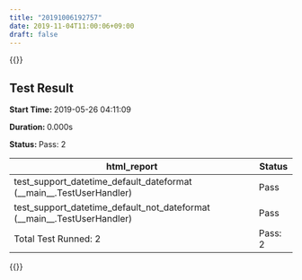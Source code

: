 ```yaml
---
title: "20191006192757"
date: 2019-11-04T11:00:06+09:00
draft: false
---
```


{{<rawhtml>}}
<html> <head> <title>Test Result</title> <meta charset="utf-8"> <meta name="viewport" content="width=device-width, initial-scale=1.0"> <link rel="stylesheet" href="https://maxcdn.bootstrapcdn.com/bootstrap/3.3.6/css/bootstrap.min.css" integrity="sha384-1q8mTJOASx8j1Au+a5WDVnPi2lkFfwwEAa8hDDdjZlpLegxhjVME1fgjWPGmkzs7" crossorigin="anonymous"> </head> <body> <div class="container"> <div class="row"> <div class="col-xs-12"> <h2 class="text-capitalize">Test Result</h2> <p class='attribute'><strong>Start Time: </strong>2019-05-26 04:11:09</p> <p class='attribute'><strong>Duration: </strong>0.000s</p> <p class='attribute'><strong>Status: </strong>Pass: 2</p> </div> </div> <div class="row"> <div class="col-xs-12 col-sm-10 col-md-10"> <table class='table table-hover table-responsive'> <thead> <tr> <th>html_report</th> <th>Status</th> </tr> </thead> <tbody> <tr class='success'> <td class="col-xs-9">test_support_datetime_default_dateformat (__main__.TestUserHandler)</td> <td class="col-xs-3"> <span class="label label-success"> Pass </span> </td> </tr> <tr class='success'> <td class="col-xs-9">test_support_datetime_default_not_dateformat (__main__.TestUserHandler)</td> <td class="col-xs-3"> <span class="label label-success"> Pass </span> </td> </tr> <tr> <td> Total Test Runned: 2 </td> <td> <span>Pass: 2</span> </td> </tr> </tbody> </table> </div> </div> </div> <script src="https://ajax.aspnetcdn.com/ajax/jQuery/jquery-2.2.4.min.js"></script> <script type="text/javascript"> $(document).ready(function(){ $('td').on('click', '.btn', function(e){ e.preventDefault(); var $this = $(this); var $nextRow = $this.closest('tr').next('tr'); $nextRow.slideToggle("fast"); $this.text(function(i, text){ if (text === 'View') { return 'Hide'; } else { return 'View'; }; }); }); }); </script> </body> </html>
{{</rawhtml>}}
